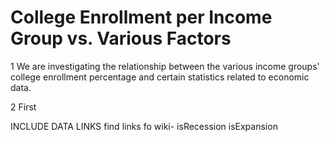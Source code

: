 # College Enrollment per Income Group vs. Various Factors

1 We are investigating the relationship between the various income groups' college enrollment percentage and certain statistics related to economic data.

2 First


INCLUDE DATA LINKS
find links fo wiki- isRecession isExpansion
